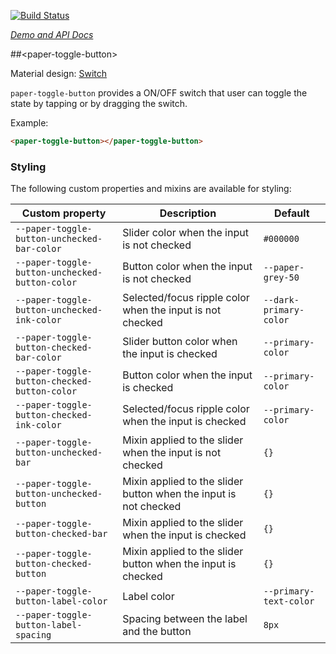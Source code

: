 
<!---

This README is automatically generated from the comments in these files:
paper-toggle-button.html

Edit those files, and our readme bot will duplicate them over here!
Edit this file, and the bot will squash your changes :)

The bot does some handling of markdown. Please file a bug if it does the wrong
thing! https://github.com/PolymerLabs/tedium/issues

-->

[![Build Status](https://travis-ci.org/PolymerElements/paper-toggle-button.svg?branch=master)](https://travis-ci.org/PolymerElements/paper-toggle-button)

_[Demo and API Docs](https://elements.polymer-project.org/elements/paper-toggle-button)_


##&lt;paper-toggle-button&gt;

Material design: [Switch](https://www.google.com/design/spec/components/selection-controls.html#selection-controls-switch)

`paper-toggle-button` provides a ON/OFF switch that user can toggle the state
by tapping or by dragging the switch.

Example:

```html
<paper-toggle-button></paper-toggle-button>
```

### Styling

The following custom properties and mixins are available for styling:

| Custom property | Description | Default |
| --- | --- | --- |
| `--paper-toggle-button-unchecked-bar-color` | Slider color when the input is not checked | `#000000` |
| `--paper-toggle-button-unchecked-button-color` | Button color when the input is not checked | `--paper-grey-50` |
| `--paper-toggle-button-unchecked-ink-color` | Selected/focus ripple color when the input is not checked | `--dark-primary-color` |
| `--paper-toggle-button-checked-bar-color` | Slider button color when the input is checked | `--primary-color` |
| `--paper-toggle-button-checked-button-color` | Button color when the input is checked | `--primary-color` |
| `--paper-toggle-button-checked-ink-color` | Selected/focus ripple color when the input is checked | `--primary-color` |
| `--paper-toggle-button-unchecked-bar` | Mixin applied to the slider when the input is not checked | `{}` |
| `--paper-toggle-button-unchecked-button` | Mixin applied to the slider button when the input is not checked | `{}` |
| `--paper-toggle-button-checked-bar` | Mixin applied to the slider when the input is checked | `{}` |
| `--paper-toggle-button-checked-button` | Mixin applied to the slider button when the input is checked | `{}` |
| `--paper-toggle-button-label-color` | Label color | `--primary-text-color` |
| `--paper-toggle-button-label-spacing` | Spacing between the label and the button | `8px` |


